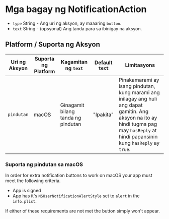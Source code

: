 # Mga bagay ng NotificationAction

* `type` String - Ang uri ng aksyon, ay maaaring `button`.
* `text` String - (opsyonal) Ang tanda para sa ibinigay na aksyon.

## Platform / Suporta ng Aksyon

| Uri ng Aksyon | Suporta ng Platform | Kagamitan ng `text`                | Default `text` | Limitasyons                                                                                                                                                                             |
| ------------- | ------------------- | ---------------------------------- | -------------- | --------------------------------------------------------------------------------------------------------------------------------------------------------------------------------------- |
| `pindutan`    | macOS               | Ginagamit bilang tanda ng pindutan | "Ipakita"      | Pinakamarami ay isang pindutan, kung marami ang inilagay ang huli ang dapat gamitin. Ang aksyon na ito ay hindi tugma pag may `hasReply` at hindi papansinin kung `hasReply` ay `true`. |

### Suporta ng pindutan sa macOS

In order for extra notification buttons to work on macOS your app must meet the following criteria.

* App is signed
* App has it's `NSUserNotificationAlertStyle` set to `alert` in the `info.plist`.

If either of these requirements are not met the button simply won't appear.
